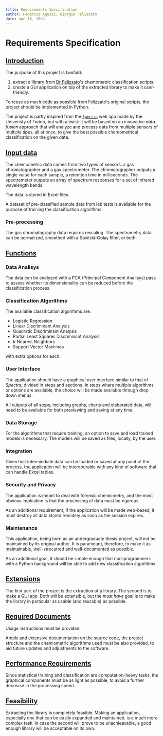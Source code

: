```yaml
---
title: Requirements Specification
author: Federico Aguzzi, Giorgio Felizzato
date: apr 18, 2024
---
```


# Requirements Specification

## <u>Introduction</u>

The purpose of this project is twofold:

1. extract a library from [Dr
Felizzato](https://www.unibg.it/ugov/person/139887)'s chemometric classification
scripts;
2. create a GUI application on top of the extracted library to make it
  user-friendly.

To reuse as much code as possible from Felizzato's original scripts, the
project should be implemented in Python.

The project is partly inspired from the
[`Spectra`](https://www.spectrapp.unito.it/app/spectrapp) web app made by the
Univeristy of Torino, but with a twist: it will be based on an innovative _data
fusion_ approach that will analyze and process data from multiple sensors of
multiple tipes, all at once, to give the best possible chemometrical
classification on the given data.

## <u>Input data</u>

The chemiometric data comes from two types of sensors: a gas chromatographer
and a gas spectrometer. The chromatographer outputs a single value for each
sample, a retention time in milliseconds. The spectrometer outputs an array of
spectrum responses for a set of infrared wavelength bands.

The data is stored in Excel files.

A dataset of pre-classified sample data from lab tests is available for the
purpose of training the classification algorithms.

### Pre-processing

The gas chromatography data requires rescaling. The spectrometry data can be
normalized, smoothed with a Savitski-Golay filter, or both.

## <u>Functions</u>

### Data Analisys

The data can be analyzed with a PCA (Principal Component Analisys) pass to
assess whether its dimensionality can be reduced before the classification
process.

### Classification Algorithms

The available classification algorithms are:

- Logistic Regression
- Linear Discriminant Analysis
- Quadratic Discriminant Analysis
- Partial Least Squares Discriminant Analysis
- k-Nearest Neighbors
- Support Vector Machines

with extra options for each.

### User Interface

The application should have a graphical user interface similar to that of
_Spectra_, divided in steps and sections. In steps where multiple algorithms or
options are available, the choice will be made available through drop down
menus.

All outputs of all steps, including graphs, charts and elaborated data, will
need to be available for both previewing and saving at any time.

### Data Storage

For the algorithms that require training, an option to save and load trained
models is necessary. The models will be saved as files, locally, by the user.

### Integration

Given that intermiediate data can be loaded or saved at any point of the
process, the application will be interoperable with any kind of software that
can handle Excel tables.

### Security and Privacy

The application is meant to deal with forensic chemiometry, and the most
obvious implcation is that the processing of data must be rigorous.

As an additional requirement, if the application will be made web-based, it
must destroy all data stored remotely as soon as the session expires.

### Maintenance

This application, being born as an undergraduate thesis project, will not be
maintained by its original author. It is paramount, therefore, to make it as
maintainable, well-strucutred and well-documented as possible.

As an additional goal, it should be simple enough that non-programmers with a
Python background will be able to add new classification algorithms.

## <u>Extensions</u>

The first part of the project is the extraction of a library. The second is to
make a GUI app. Both will be extensible, but the _must have_ goal is to make
the library in particular as usable (and reusable) as possible.

## <u>Required Documents</u>

Usage instructions must be provided.

Ample and extensive documentation on the source code, the project structure and
the chemiometric algorithms used must be also provided, to aid future updates
and adjustments to the software.

## <u>Performance Requirements</u>

Since statistical training and classification are computation-heavy tasks, the
graphical components must be as light as possible, to avoid a further decrease
in the processing speed.

## <u>Feasibility</u>

Extracting the library is completely feasible. Making an application,
especially one that can be easily expanded and maintained, is a much more
complex task. In case the second will prove to be unachieavable, a good enough
library will be acceptable on its own.
